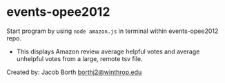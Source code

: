 # events-opee2012

Start program by using `node amazon.js` in terminal within events-opee2012 repo.
- This displays Amazon review average helpful votes and average unhelpful votes from a large, remote tsv file.


Created by: Jacob Borth
borthj2@winthrop.edu